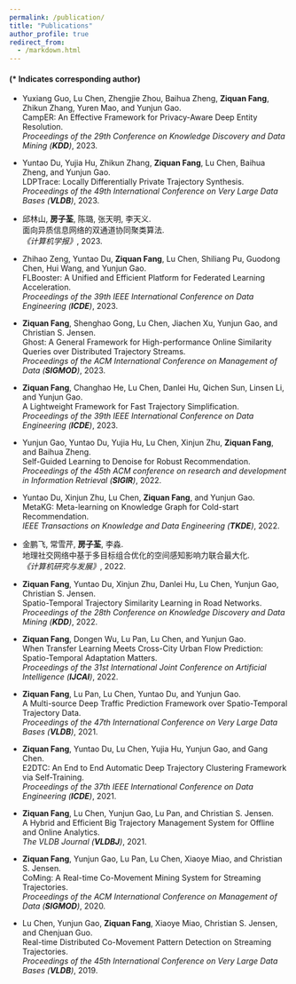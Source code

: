 ```yaml
---
permalink: /publication/
title: "Publications"
author_profile: true
redirect_from: 
  - /markdown.html
---
```


#### (* Indicates corresponding author)
        
 - Yuxiang Guo, Lu Chen, Zhengjie Zhou, Baihua Zheng, **Ziquan Fang**, Zhikun Zhang, Yuren Mao, and Yunjun Gao.<br> 
 CampER: An Effective Framework for Privacy-Aware Deep Entity Resolution.<br> 
 *Proceedings of the 29th Conference on Knowledge Discovery and Data Mining (**KDD**)*, 2023.
 
 - Yuntao Du, Yujia Hu, Zhikun Zhang, **Ziquan Fang**, Lu Chen, Baihua Zheng, and Yunjun Gao.<br> 
 LDPTrace: Locally Differentially Private Trajectory Synthesis.<br> 
 *Proceedings of the 49th International Conference on Very Large Data Bases (**VLDB**)*, 2023.
 
 - 邱林山, **房子荃**, 陈璐, 张天明, 李天义.<br> 
 面向异质信息网络的双通道协同聚类算法.<br> 
 *《计算机学报》*, 2023.

 - Zhihao Zeng, Yuntao Du, **Ziquan Fang**, Lu Chen, Shiliang Pu, Guodong Chen, Hui Wang, and Yunjun Gao.<br> 
 FLBooster: A Unified and Efficient Platform for Federated Learning Acceleration.<br> 
 *Proceedings of the 39th IEEE International Conference on Data Engineering (**ICDE**)*, 2023. 
 
 - **Ziquan Fang**, Shenghao Gong, Lu Chen, Jiachen Xu, Yunjun Gao, and Christian S. Jensen.<br>
 Ghost: A General Framework for High-performance Online Similarity Queries over Distributed Trajectory Streams.<br>
 *Proceedings of the ACM International Conference on Management of Data (**SIGMOD**)*, 2023.

 - **Ziquan Fang**, Changhao He, Lu Chen, Danlei Hu, Qichen Sun, Linsen Li, and Yunjun Gao.<br> 
 A Lightweight Framework for Fast Trajectory Simplification.<br> 
 *Proceedings of the 39th IEEE International Conference on Data Engineering (**ICDE**)*, 2023.
        
 - Yunjun Gao, Yuntao Du, Yujia Hu, Lu Chen, Xinjun Zhu, **Ziquan Fang**, and Baihua Zheng.<br> 
 Self-Guided Learning to Denoise for Robust Recommendation.<br> 
 *Proceedings of the 45th ACM conference on research and development in Information Retrieval (**SIGIR**)*, 2022.
 
 - Yuntao Du, Xinjun Zhu, Lu Chen, **Ziquan Fang**, and Yunjun Gao.<br>
 MetaKG: Meta-learning on Knowledge Graph for Cold-start Recommendation.<br>
 *IEEE Transactions on Knowledge and Data Engineering (**TKDE**)*, 2022.
 
  - 金鹏飞, 常雪芹, **房子荃**, 李淼.<br> 
 地理社交网络中基于多目标组合优化的空间感知影响力联合最大化.<br> 
 *《计算机研究与发展》*, 2022.

- **Ziquan Fang**, Yuntao Du, Xinjun Zhu, Danlei Hu, Lu Chen, Yunjun Gao, Christian S. Jensen.<br>
Spatio-Temporal Trajectory Similarity Learning in Road Networks.<br>
*Proceedings of the 28th Conference on Knowledge Discovery and Data Mining (**KDD**)*, 2022. 
        
 - **Ziquan Fang**, Dongen Wu, Lu Pan, Lu Chen, and Yunjun Gao.<br> 
 When Transfer Learning Meets Cross-City Urban Flow Prediction: Spatio-Temporal Adaptation Matters.<br> 
 *Proceedings of the 31st International Joint Conference on Artificial Intelligence (**IJCAI**)*, 2022. 
        
 - **Ziquan Fang**, Lu Pan, Lu Chen, Yuntao Du, and Yunjun Gao.<br> 
 A Multi-source Deep Traffic Prediction Framework over Spatio-Temporal Trajectory Data.<br> 
 *Proceedings of the 47th International Conference on Very Large Data Bases (**VLDB**)*, 2021.
        
 - **Ziquan Fang**, Yuntao Du, Lu Chen, Yujia Hu, Yunjun Gao, and Gang Chen.<br> 
 E2DTC: An End to End Automatic Deep Trajectory Clustering Framework via Self-Training.<br> 
 *Proceedings of the 37th IEEE International Conference on Data Engineering (**ICDE**)*, 2021. 
 
  - **Ziquan Fang**, Lu Chen, Yunjun Gao, Lu Pan, and Christian S. Jensen.<br> 
 A Hybrid and Efficient Big Trajectory Management System for Offline and Online Analytics.<br> 
 *The VLDB Journal (**VLDBJ**)*, 2021.
        
 - **Ziquan Fang**, Yunjun Gao, Lu Pan, Lu Chen, Xiaoye Miao, and Christian S. Jensen.<br> 
 CoMing: A Real-time Co-Movement Mining System for Streaming Trajectories.<br> 
 *Proceedings of the ACM International Conference on Management of Data (**SIGMOD**)*, 2020. 
        
 - Lu Chen, Yunjun Gao, **Ziquan Fang**, Xiaoye Miao, Christian S. Jensen, and Chenjuan Guo.<br> 
 Real-time Distributed Co-Movement Pattern Detection on Streaming Trajectories.<br> 
 *Proceedings of the 45th International Conference on Very Large Data Bases (**VLDB**)*, 2019.

 
        


